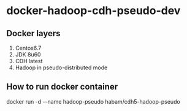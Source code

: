 # docker-hadoop-cdh-pseudo-dev

## Docker layers
1. Centos6.7
2. JDK 8u60
3. CDH latest
4. Hadoop in pseudo-distributed mode

## How to run docker container
docker run -d --name hadoop-pseudo habam/cdh5-hadoop-pseudo

